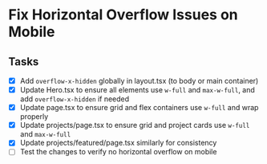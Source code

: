# Fix Horizontal Overflow Issues on Mobile

## Tasks
- [x] Add `overflow-x-hidden` globally in layout.tsx (to body or main container)
- [x] Update Hero.tsx to ensure all elements use `w-full` and `max-w-full`, and add `overflow-x-hidden` if needed
- [x] Update page.tsx to ensure grid and flex containers use `w-full` and wrap properly
- [x] Update projects/page.tsx to ensure grid and project cards use `w-full` and `max-w-full`
- [x] Update projects/featured/page.tsx similarly for consistency
- [ ] Test the changes to verify no horizontal overflow on mobile
